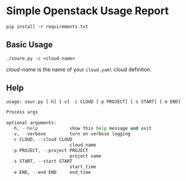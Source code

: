 # Simple Openstack Usage Report ###

```pip install -r requirements.txt```

## Basic Usage

```./soure.py -c <cloud-name>```

*cloud-name* is the name of your ```cloud.yaml``` cloud definiton.

## Help

```./sour.py -h                                                         [✓][101s](git)-[master][]
usage: sour.py [-h] [-v] -c CLOUD [-p PROJECT] [-s START] [-e END]

Process args

optional arguments:
  -h, --help            show this help message and exit
  -v, --verbose         turn on verbose logging
  -c CLOUD, --cloud CLOUD
                        cloud name
  -p PROJECT, --project PROJECT
                        project name
  -s START, --start START
                        start_time
  -e END, --end END     end_time
```
